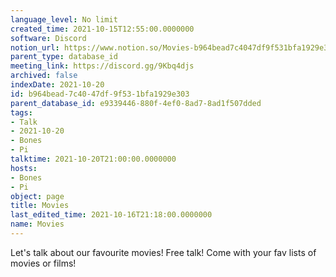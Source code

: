 ```yaml
---
language_level: No limit
created_time: 2021-10-15T12:55:00.0000000
software: Discord
notion_url: https://www.notion.so/Movies-b964bead7c4047df9f531bfa1929e303
parent_type: database_id
meeting_link: https://discord.gg/9Kbq4djs
archived: false
indexDate: 2021-10-20
id: b964bead-7c40-47df-9f53-1bfa1929e303
parent_database_id: e9339446-880f-4ef0-8ad7-8ad1f507dded
tags:
- Talk
- 2021-10-20
- Bones
- Pi
talktime: 2021-10-20T21:00:00.0000000
hosts:
- Bones
- Pi
object: page
title: Movies
last_edited_time: 2021-10-16T21:18:00.0000000
name: Movies
---
```


Let's talk about our favourite movies!
Free talk! Come with your fav lists of movies or films!



